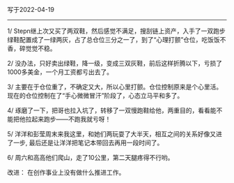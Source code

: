 写于2022-04-19

-----

1/ Stepn继上次又买了两双鞋，然后感觉不满足，搜刮链上资产，入手了一双跑步绿鞋配置成了一绿两灰，占了总仓位三分之一了，到了“心理打颤”仓位，吃饭饭不香，碎觉觉不稳。

2/ 没办法，只好卖出绿鞋，降一级，变成三双灰鞋，前后这样折腾以下，亏损了1000多美金，一个月工资都亏出去了。

3/ 主要在于仓位重了，不确定又大，所以心里打颤。仓位控制原来是个心里活。现在的仓位控制在了“手心微微冒汗”阶段了，心态立马平和多了。

4/ 琢磨了一下，把哥也拉入坑了，转移了一双慢跑鞋给他，两重目的，看看能不能把他拉起来跑步——不跑我就亏呀！

5/ 洋洋和彭莹周末来我这里，和她们两玩耍了大半天，相互之间的关系好像又进了一步, 最后还是让洋洋把笔记本带回去再用一段时间了。

6/ 周六和高高他们爬山，走了10公里，第二天腿疼得不行哟。


改进：
在创作事业上没有做什么推进工作。



